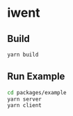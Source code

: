 # iwent

## Build

```bash
yarn build
```

## Run Example

```bash
cd packages/example
yarn server
yarn client
```